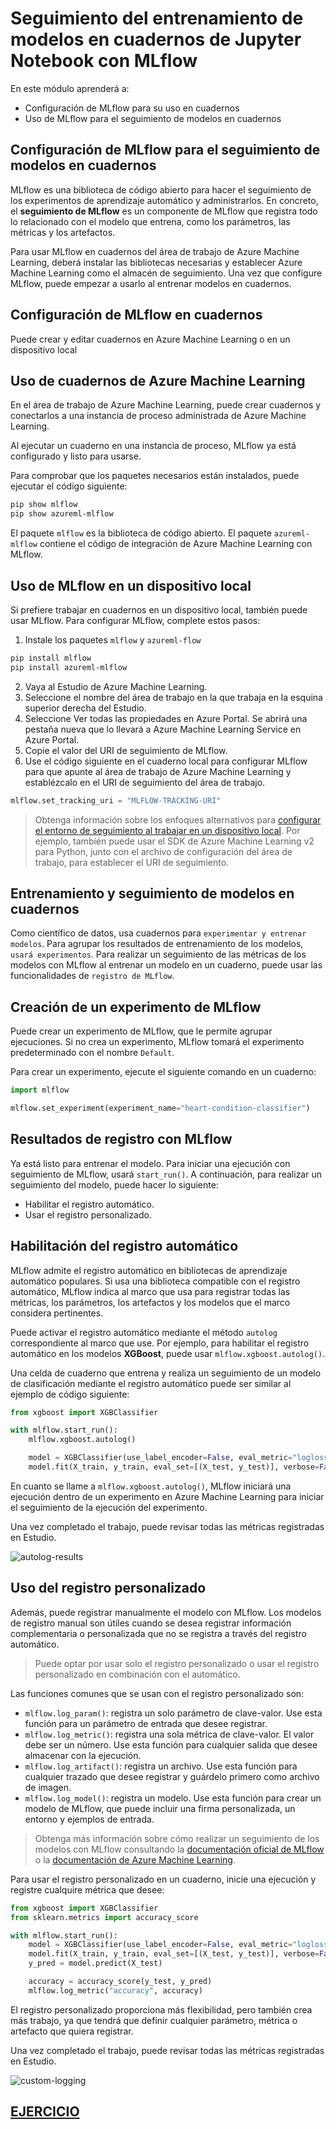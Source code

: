# Seguimiento del entrenamiento de modelos en cuadernos de Jupyter Notebook con MLflow

En este módulo aprenderá a:

- Configuración de MLflow para su uso en cuadernos
- Uso de MLflow para el seguimiento de modelos en cuadernos

## Configuración de MLflow para el seguimiento de modelos en cuadernos

MLflow es una biblioteca de código abierto para hacer el seguimiento de los experimentos de aprendizaje automático y administrarlos. En concreto, el **seguimiento de MLflow** es un componente de MLflow que registra todo lo relacionado con el modelo que entrena, como los parámetros, las métricas y los artefactos.

Para usar MLflow en cuadernos del área de trabajo de Azure Machine Learning, deberá instalar las bibliotecas necesarias y establecer Azure Machine Learning como el almacén de seguimiento. Una vez que configure MLflow, puede empezar a usarlo al entrenar modelos en cuadernos.

## Configuración de MLflow en cuadernos

Puede crear y editar cuadernos en Azure Machine Learning o en un dispositivo local

## Uso de cuadernos de Azure Machine Learning

En el área de trabajo de Azure Machine Learning, puede crear cuadernos y conectarlos a una instancia de proceso administrada de Azure Machine Learning.

Al ejecutar un cuaderno en una instancia de proceso, MLflow ya está configurado y listo para usarse.

Para comprobar que los paquetes necesarios están instalados, puede ejecutar el código siguiente:

```Bash
pip show mlflow
pip show azureml-mlflow
```

El paquete `mlflow` es la biblioteca de código abierto. El paquete `azureml-mlflow` contiene el código de integración de Azure Machine Learning con MLflow.

## Uso de MLflow en un dispositivo local

Si prefiere trabajar en cuadernos en un dispositivo local, también puede usar MLflow. Para configurar MLflow, complete estos pasos:

1. Instale los paquetes `mlflow` y `azureml-flow`

```Bash
pip install mlflow
pip install azureml-mlflow
```

2. Vaya al Estudio de Azure Machine Learning.
3. Seleccione el nombre del área de trabajo en la que trabaja en la esquina superior derecha del Estudio.
4. Seleccione Ver todas las propiedades en Azure Portal. Se abrirá una pestaña nueva que lo llevará a Azure Machine Learning Service en Azure Portal.
5. Copie el valor del URI de seguimiento de MLflow.
6. Use el código siguiente en el cuaderno local para configurar MLflow para que apunte al área de trabajo de Azure Machine Learning y establézcalo en el URI de seguimiento del área de trabajo.

```Python
mlflow.set_tracking_uri = "MLFLOW-TRACKING-URI"
```

> Obtenga información sobre los enfoques alternativos para [configurar el entorno de seguimiento al trabajar en un dispositivo local](https://learn.microsoft.com/es-es/azure/machine-learning/how-to-use-mlflow-cli-runs?view=azureml-api-2&tabs=interactive%2Ccli). Por ejemplo, también puede usar el SDK de Azure Machine Learning v2 para Python, junto con el archivo de configuración del área de trabajo, para establecer el URI de seguimiento.

## Entrenamiento y seguimiento de modelos en cuadernos

Como científico de datos, usa cuadernos para `experimentar y entrenar modelos`. Para agrupar los resultados de entrenamiento de los modelos, `usará experimentos`. Para realizar un seguimiento de las métricas de los modelos con MLflow al entrenar un modelo en un cuaderno, puede usar las funcionalidades de `registro de MLflow`.

## Creación de un experimento de MLflow

Puede crear un experimento de MLflow, que le permite agrupar ejecuciones. Si no crea un experimento, MLflow tomará el experimento predeterminado con el nombre `Default`.

Para crear un experimento, ejecute el siguiente comando en un cuaderno:

```Python
import mlflow

mlflow.set_experiment(experiment_name="heart-condition-classifier")
```

## Resultados de registro con MLflow

Ya está listo para entrenar el modelo. Para iniciar una ejecución con seguimiento de MLflow, usará `start_run()`. A continuación, para realizar un seguimiento del modelo, puede hacer lo siguiente:

- Habilitar el registro automático.
- Usar el registro personalizado.

## Habilitación del registro automático

MLflow admite el registro automático en bibliotecas de aprendizaje automático populares. Si usa una biblioteca compatible con el registro automático, MLflow indica al marco que usa para registrar todas las métricas, los parámetros, los artefactos y los modelos que el marco considera pertinentes.

Puede activar el registro automático mediante el método `autolog` correspondiente al marco que use. Por ejemplo, para habilitar el registro automático en los modelos **XGBoost**, puede usar `mlflow.xgboost.autolog()`.

Una celda de cuaderno que entrena y realiza un seguimiento de un modelo de clasificación mediante el registro automático puede ser similar al ejemplo de código siguiente:

```Python
from xgboost import XGBClassifier

with mlflow.start_run():
    mlflow.xgboost.autolog()

    model = XGBClassifier(use_label_encoder=False, eval_metric="logloss")
    model.fit(X_train, y_train, eval_set=[(X_test, y_test)], verbose=False)
```

En cuanto se llame a `mlflow.xgboost.autolog()`, MLflow iniciará una ejecución dentro de un experimento en Azure Machine Learning para iniciar el seguimiento de la ejecución del experimento.

Una vez completado el trabajo, puede revisar todas las métricas registradas en Estudio.

![autolog-results](./images/autolog-results.png)

## Uso del registro personalizado

Además, puede registrar manualmente el modelo con MLflow. Los modelos de registro manual son útiles cuando se desea registrar información complementaria o personalizada que no se registra a través del registro automático.

> Puede optar por usar solo el registro personalizado o usar el registro personalizado en combinación con el automático.

Las funciones comunes que se usan con el registro personalizado son:

- `mlflow.log_param()`: registra un solo parámetro de clave-valor. Use esta función para un parámetro de entrada que desee registrar.
- `mlflow.log_metric()`: registra una sola métrica de clave-valor. El valor debe ser un número. Use esta función para cualquier salida que desee almacenar con la ejecución.
- `mlflow.log_artifact()`: registra un archivo. Use esta función para cualquier trazado que desee registrar y guárdelo primero como archivo de imagen.
- `mlflow.log_model()`: registra un modelo. Use esta función para crear un modelo de MLflow, que puede incluir una firma personalizada, un entorno y ejemplos de entrada.

> Obtenga más información sobre cómo realizar un seguimiento de los modelos con MLflow consultando la [documentación oficial de MLflow](https://www.mlflow.org/docs/latest/tracking.html) o la [documentación de Azure Machine Learning](https://learn.microsoft.com/es-es/azure/machine-learning/how-to-log-view-metrics?view=azureml-api-2&tabs=interactive).

Para usar el registro personalizado en un cuaderno, inicie una ejecución y registre cualquire métrica que desee:

```Python
from xgboost import XGBClassifier
from sklearn.metrics import accuracy_score

with mlflow.start_run():
    model = XGBClassifier(use_label_encoder=False, eval_metric="logloss")
    model.fit(X_train, y_train, eval_set=[(X_test, y_test)], verbose=False)
    y_pred = model.predict(X_test)

    accuracy = accuracy_score(y_test, y_pred)
    mlflow.log_metric("accuracy", accuracy)
```

El registro personalizado proporciona más flexibilidad, pero también crea más trabajo, ya que tendrá que definir cualquier parámetro, métrica o artefacto que quiera registrar.

Una vez completado el trabajo, puede revisar todas las métricas registradas en Estudio.

![custom-logging](./images/custom-logging.png)

## [EJERCICIO](https://microsoftlearning.github.io/mslearn-azure-ml/Instructions/07-Notebooks-mlflow-tracking.html)
